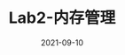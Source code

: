---
bookCollapseSection: true
weight: 3
title: Lab2-内存管理
date: 2021-09-10
image: /covers/xv6.png
---